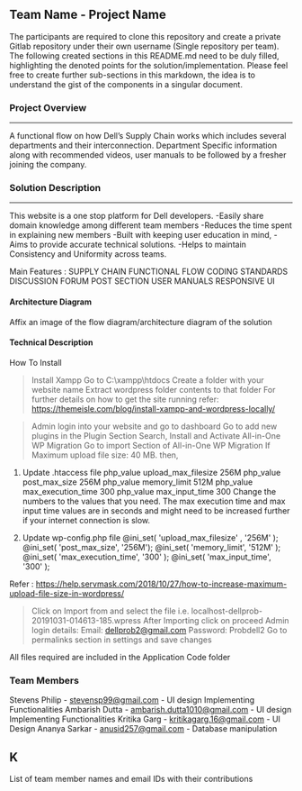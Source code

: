 ## Team Name - Project Name

The participants are required to clone this repository and create a private Gitlab repository under their own username (Single repository per team). The following created sections in this README.md need to be duly filled, highlighting the denoted points for the solution/implementation. Please feel free to create further sub-sections in this markdown, the idea is to understand the gist of the components in a singular document.

### Project Overview
----------------------------------
A functional flow on how Dell’s  Supply Chain works which includes several departments and their interconnection.
 Department Specific information  along with recommended videos, user manuals to be followed by a fresher joining the company.

### Solution Description
----------------------------------
This website is a one stop platform for Dell developers.
-Easily share domain knowledge among different team members 
-Reduces the  time spent  in explaining new members
-Built with keeping user education in mind,
-Aims to provide accurate technical solutions.
-Helps to maintain Consistency and   Uniformity across teams.

Main Features : 
SUPPLY CHAIN FUNCTIONAL FLOW
CODING STANDARDS
DISCUSSION FORUM
POST SECTION
USER MANUALS
RESPONSIVE UI

#### Architecture Diagram

Affix an image of the flow diagram/architecture diagram of the solution

#### Technical Description
How To Install

>Install Xampp
>Go to C:\xampp\htdocs
>Create a folder with your website name
>Extract wordpress folder contents to that folder
For further details on how to get the site running refer:
https://themeisle.com/blog/install-xampp-and-wordpress-locally/

>Admin login into your website and go to dashboard
>Go to add new plugins in the Plugin Section
>Search, Install and Activate All-in-One WP Migration
>Go to import Section of All-in-One WP Migration
>If Maximum upload file size: 40 MB.
then,
1. Update .htaccess file
php_value upload_max_filesize 256M
php_value post_max_size 256M
php_value memory_limit 512M
php_value max_execution_time 300
php_value max_input_time 300
Change the numbers to the values that you need. The max execution time and max input time values are in seconds and might need to be increased further if your internet connection is slow.

2. Update wp-config.php file
@ini_set( 'upload_max_filesize' , '256M' );
@ini_set( 'post_max_size', '256M');
@ini_set( 'memory_limit', '512M' );
@ini_set( 'max_execution_time', '300' );
@ini_set( 'max_input_time', '300' );

Refer : https://help.servmask.com/2018/10/27/how-to-increase-maximum-upload-file-size-in-wordpress/

>Click on Import from and select the file i.e. localhost-dellprob-20191031-014613-185.wpress
> After Importing click on proceed
>Admin login details:
Email: dellprob2@gmail.com
Password: Probdell2
>Go to permalinks section in settings and save changes

All files required are included in the Application Code folder
### Team Members

Stevens Philip - stevensp99@gmail.com - UI design Implementing Functionalities
Ambarish Dutta - ambarish.dutta1010@gmail.com - UI design Implementing Functionalities
Kritika Garg - kritikagarg.16@gmail.com - UI Design
Ananya Sarkar - anusid257@gmail.com - Database manipulation

K
----------------------------------

List of team member names and email IDs with their contributions
